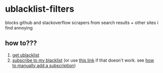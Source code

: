 # ublacklist-filters
blocks github and stackoverflow scrapers from search results + other sites i find annoying

## how to???
1. [get ublacklist](https://iorate.github.io/ublacklist)
2. [subscribe to my blacklist](https://iorate.github.io/ublacklist/subscribe?name=detachhead's%20blacklist&url=https%3A%2F%2Fraw.githubusercontent.com%2Fdetachhead%2Fublacklist-filters%2Fmaster%2Fblacklist.txt) (or use [this link](https://raw.githubusercontent.com/DetachHead/ublacklist-filters/master/blacklist.txt) if that doesn't work. see [how to manually add a subscription](https://iorate.github.io/ublacklist/docs/advanced-features#subscription))

